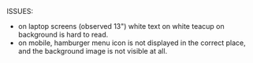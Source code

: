 ISSUES:

- on laptop screens (observed 13") white text on white teacup on background is hard to read.
- on mobile, hamburger menu icon is not displayed in the correct place, and the background image is not visible at all.
